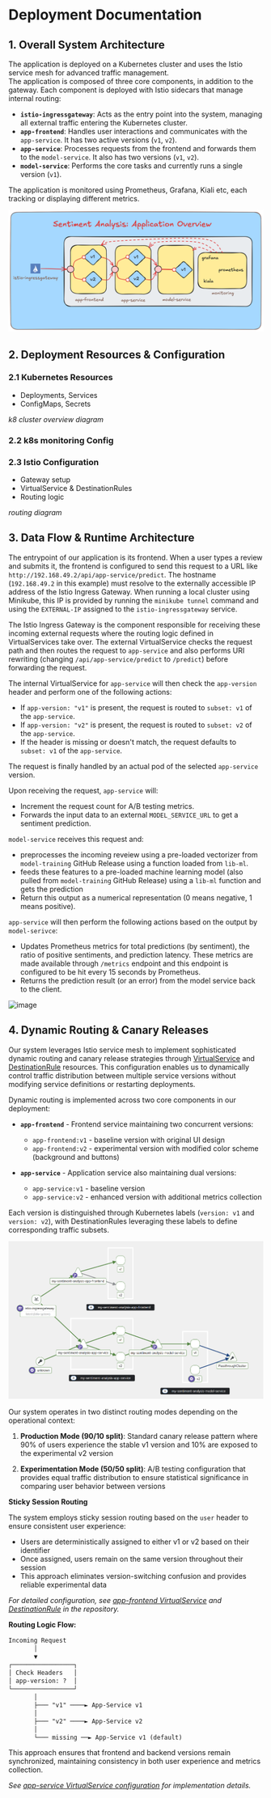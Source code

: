 # Deployment Documentation   

## 1. Overall System Architecture

The application is deployed on a Kubernetes cluster and uses the Istio service mesh for advanced traffic management.  
The application is composed of three core components, in addition to the gateway. Each component is deployed with Istio sidecars that manage internal routing:

- **`istio-ingressgateway`**: Acts as the entry point into the system, managing all external traffic entering the Kubernetes cluster.
- **`app-frontend`**: Handles user interactions and communicates with the `app-service`. It has two active versions (`v1`, `v2`).
- **`app-service`**: Processes requests from the frontend and forwards them to the `model-service`. It also has two versions (`v1`, `v2`).
- **`model-service`**: Performs the core tasks and currently runs a single version (`v1`).

The application is monitored using Prometheus, Grafana, Kiali etc, each tracking or displaying different metrics.

![Application Architecture Overview](images/app-overview.png)

## 2. Deployment Resources & Configuration

### 2.1 Kubernetes Resources
- Deployments, Services
- ConfigMaps, Secrets

_k8 cluster overview diagram_

### 2.2 k8s monitoring Config

### 2.3 Istio Configuration
- Gateway setup
- VirtualService & DestinationRules
- Routing logic

_routing diagram_

## 3. Data Flow & Runtime Architecture

The entrypoint of our application is its frontend. When a user types a review and submits it, the frontend is configured to send this request to a URL like `http://192.168.49.2/api/app-service/predict`. The hostname (`192.168.49.2` in this example) must resolve to the externally accessible IP address of the Istio Ingress Gateway. When running a local cluster using Minikube, this IP is provided by running the `minikube tunnel` command and using the `EXTERNAL-IP` assigned to the `istio-ingressgateway` service.

The Istio Ingress Gateway is the component responsible for receiving these incoming external requests where the routing logic defined in VirtualServices take over.  The external VirtualService  checks the request path and then routes the request to `app-service` and also performs URI rewriting (changing `/api/app-service/predict` to `/predict`) before forwarding the request.

The internal VirtualService for `app-service` will then check the `app-version` header and perform one of the following actions:
- If `app-version: "v1"` is present, the request is routed to `subset: v1` of the `app-service`.
- If `app-version: "v2"` is present, the request is routed to `subset: v2` of the `app-service`.
- If the header is missing or doesn't match, the request defaults to `subset: v1` of the `app-service`.

The request is finally handled by an actual pod of the selected `app-service` version.

Upon receiving the request, `app-service` will: 
- Increment the request count for A/B testing metrics.
- Forwards the input data to an external `MODEL_SERVICE_URL` to get a sentiment prediction.

`model-service` receives this request and:
- preprocesses the incoming reveiew using a pre-loaded vectorizer from `model-training` GitHub Release using a function loaded from `lib-ml`.
- feeds these features to a pre-loaded machine learning model (also pulled from `model-training` GitHub Release) using a `lib-ml` function and gets the prediction
- Return this output as a numerical representation (0 means negative, 1 means positive).

`app-service` will then perform the following actions based on the output by `model-serivce`:
- Updates Prometheus metrics for total predictions (by sentiment), the ratio of positive sentiments, and prediction latency. These metrics are made available through `/metrics` endpoint and this endpoint is configured to be hit every 15 seconds by Prometheus. 
- Returns the prediction result (or an error) from the model service back to the client.

![image](https://github.com/user-attachments/assets/bcb20cba-fb47-4ac3-8c97-a50ef4265e7b)


## 4. Dynamic Routing & Canary Releases

Our system leverages Istio service mesh to implement sophisticated dynamic routing and canary release strategies through [VirtualService](https://istio.io/latest/docs/reference/config/networking/virtual-service/) and [DestinationRule](https://istio.io/latest/docs/reference/config/networking/destination-rule/) resources. This configuration enables us to dynamically control traffic distribution between multiple service versions without modifying service definitions or restarting deployments.

Dynamic routing is implemented across two core components in our deployment:

- **`app-frontend`** - Frontend service maintaining two concurrent versions:
  - `app-frontend:v1` - baseline version with original UI design
  - `app-frontend:v2` - experimental version with modified color scheme (background and buttons)

- **`app-service`** - Application service also maintaining dual versions:
  - `app-service:v1` - baseline version  
  - `app-service:v2` - enhanced version with additional metrics collection

Each version is distinguished through Kubernetes labels (`version: v1` and `version: v2`), with DestinationRules leveraging these labels to define corresponding traffic subsets.

![image](./images/routing.png)

Our system operates in two distinct routing modes depending on the operational context:

1. **Production Mode (90/10 split)**: Standard canary release pattern where 90% of users experience the stable v1 version and 10% are exposed to the experimental v2 version

2. **Experimentation Mode (50/50 split)**: A/B testing configuration that provides equal traffic distribution to ensure statistical significance in comparing user behavior between versions

**Sticky Session Routing**

The system employs sticky session routing based on the `user` header to ensure consistent user experience:

- Users are deterministically assigned to either v1 or v2 based on their identifier
- Once assigned, users remain on the same version throughout their session
- This approach eliminates version-switching confusion and provides reliable experimental data

*For detailed configuration, see [app-frontend VirtualService](kubernetes/helm/sentiment-analysis/templates/appfrontend-virtualservice.yml) and [DestinationRule](kubernetes/helm/sentiment-analysis/templates/appfrontend-destinationrule.yml) in the repository.*

**Routing Logic Flow:**

```
Incoming Request
       │
       ▼
┌─────────────────┐
│ Check Headers   │
│ app-version: ?  │
└─────────────────┘
       │
       ├─── "v1" ────► App-Service v1
       │
       ├─── "v2" ────► App-Service v2
       │
       └─── missing ──► App-Service v1 (default)
```

This approach ensures that frontend and backend versions remain synchronized, maintaining consistency in both user experience and metrics collection.

*See [app-service VirtualService configuration](kubernetes/helm/sentiment-analysis/templates/appservice-virtualservice.yml) for implementation details.*